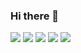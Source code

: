 ### Hi there 👋

<!--
**yabsiraditya/yabsiraditya** is a ✨ _special_ ✨ repository because its `README.md` (this file) appears on your GitHub profile.

Here are some ideas to get you started:

- 🔭 I’m currently working on ...
- 🌱 I’m currently learning ...
- 👯 I’m looking to collaborate on ...
- 🤔 I’m looking for help with ...
- 💬 Ask me about ...
- 📫 How to reach me: ...
- 😄 Pronouns: ...
- ⚡ Fun fact: ...
-->


![](https://github-profile-summary-cards.vercel.app/api/cards/profile-details?username=yabsiraditya&theme=vue)
![](https://github-profile-summary-cards.vercel.app/api/cards/repos-per-language?username=yabsiraditya&theme=vue)
![](https://github-profile-summary-cards.vercel.app/api/cards/most-commit-language?username=yabsiraditya&theme=vue)
![](https://github-profile-summary-cards.vercel.app/api/cards/stats?username=yabsiraditya&theme=vue)
![](https://github-profile-summary-cards.vercel.app/api/cards/productive-time?username=yabsiraditya&theme=vue)
